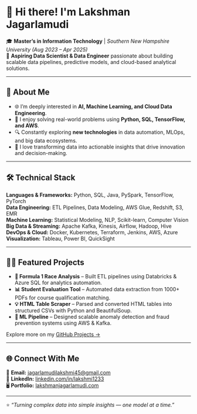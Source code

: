 # 👋 Hi there! I'm **Lakshman Jagarlamudi**

🎓 **Master’s in Information Technology** | *Southern New Hampshire University (Aug 2023 – Apr 2025)*  
💼 **Aspiring Data Scientist & Data Engineer** passionate about building scalable data pipelines, predictive models, and cloud-based analytical solutions.

---

## 🚀 About Me
- 🌐 I’m deeply interested in **AI, Machine Learning, and Cloud Data Engineering**.  
- 🧠 I enjoy solving real-world problems using **Python, SQL, TensorFlow, and AWS**.  
- 🔍 Constantly exploring **new technologies** in data automation, MLOps, and big data ecosystems.  
- 🧩 I love transforming data into actionable insights that drive innovation and decision-making.  

---

## 🛠️ Technical Stack
**Languages & Frameworks:** Python, SQL, Java, PySpark, TensorFlow, PyTorch  
**Data Engineering:** ETL Pipelines, Data Modeling, AWS Glue, Redshift, S3, EMR  
**Machine Learning:** Statistical Modeling, NLP, Scikit-learn, Computer Vision  
**Big Data & Streaming:** Apache Kafka, Kinesis, Airflow, Hadoop, Hive  
**DevOps & Cloud:** Docker, Kubernetes, Terraform, Jenkins, AWS, Azure  
**Visualization:** Tableau, Power BI, QuickSight  

---

## 🧑‍💻 Featured Projects
- **🧩 Formula 1 Race Analysis** – Built ETL pipelines using Databricks & Azure SQL for analytics automation.  
- **📊 Student Evaluation Tool** – Automated data extraction from 1000+ PDFs for course qualification matching.  
- **💡 HTML Table Scraper** – Parsed and converted HTML tables into structured CSVs with Python and BeautifulSoup.  
- **🧠 ML Pipeline** – Designed scalable anomaly detection and fraud prevention systems using AWS & Kafka.  

Explore more on my [GitHub Projects →](https://github.com/Lakshmanjagarlamudi1)

---

## 🌐 Connect With Me
📩 **Email:** [jagarlamudilakshmi45@gmail.com](mailto:jagarlamudilakshmi45@gmail.com)  
💼 **LinkedIn:** [linkedin.com/in/lakshmi1233](https://bit.ly/3Ug1whQ)  
🖥️ **Portfolio:** [lakshmanjagarlamudi.com](https://lakshmanjagarlamudilakshmi.com)

---

⭐ *“Turning complex data into simple insights — one model at a time.”*  
